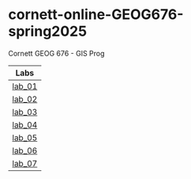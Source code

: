 # cornett-online-GEOG676-spring2025
Cornett GEOG 676 - GIS Prog

|Labs  |
|:------:|
|[lab_01](lab_01/README.md)|
|[lab_02](lab_02/README.md)|
|[lab_03](lab_03/README.md)|
|[lab_04](lab_04/README.md)|
|[lab_05](lab_05/README.md)|
|[lab_06](lab_06/README.md)|
|[lab_07](lab_07/README.md)|
